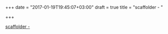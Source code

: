+++
date = "2017-01-19T19:45:07+03:00"
draft = true
title = "scaffolder -  "

+++

<p><a href="https://t.co/mbdclZioAL">scaffolder -  </a></p>
